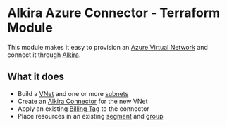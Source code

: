 # Alkira Azure Connector - Terraform Module
This module makes it easy to provision an [Azure Virtual Network](https://docs.microsoft.com/en-us/azure/virtual-network/virtual-networks-overview) and connect it through [Alkira](htts://alkira.com).

## What it does
- Build a [VNet](https://docs.microsoft.com/en-us/azure/virtual-network/virtual-networks-overview) and one or more [subnets](https://docs.microsoft.com/en-us/azure/virtual-network/network-overview#virtual-network-and-subnets)
- Create an [Alkira Connector](https://registry.terraform.io/providers/alkiranet/alkira/latest/docs/resources/connector_azure_vnet) for the new VNet
- Apply an existing [Billing Tag](https://registry.terraform.io/providers/alkiranet/alkira/latest/docs/data-sources/billing_tag) to the connector
- Place resources in an existing [segment](https://registry.terraform.io/providers/alkiranet/alkira/latest/docs/data-sources/segment) and [group](https://registry.terraform.io/providers/alkiranet/alkira/latest/docs/data-sources/group)


<!-- BEGINNING OF PRE-COMMIT-TERRAFORM DOCS HOOK -->

<!-- END OF PRE-COMMIT-TERRAFORM DOCS HOOK -->